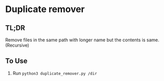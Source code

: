 # Duplicate remover

## TL;DR

Remove files in the same path with longer name but the contents is same. (Recursive)

## To Use

1. Run `python3 duplicate_remover.py /dir`

